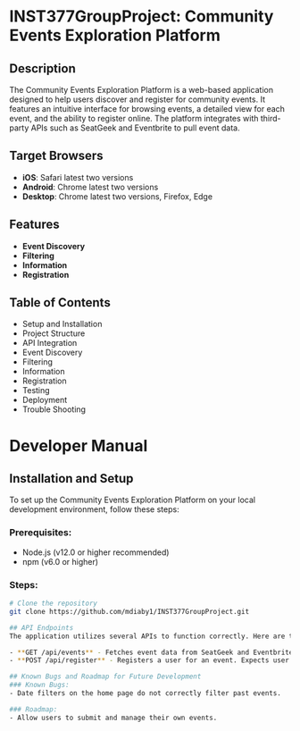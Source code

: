 # INST377GroupProject: Community Events Exploration Platform

## Description
The Community Events Exploration Platform is a web-based application designed to help users discover and register for community events. It features an intuitive interface for browsing events, a detailed view for each event, and the ability to register online. The platform integrates with third-party APIs such as SeatGeek and Eventbrite to pull event data.

## Target Browsers
- **iOS**: Safari latest two versions
- **Android**: Chrome latest two versions
- **Desktop**: Chrome latest two versions, Firefox, Edge

## Features
- **Event Discovery**
- **Filtering**
- **Information**
- **Registration**

## Table of Contents
- Setup and Installation
- Project Structure
- API Integration
- Event Discovery
- Filtering
- Information
- Registration
- Testing
- Deployment
- Trouble Shooting

# Developer Manual
## Installation and Setup
To set up the Community Events Exploration Platform on your local development environment, follow these steps:

### Prerequisites:
- Node.js (v12.0 or higher recommended)
- npm (v6.0 or higher)

### Steps:
```bash
# Clone the repository
git clone https://github.com/mdiaby1/INST377GroupProject.git

## API Endpoints
The application utilizes several APIs to function correctly. Here are the endpoints used:

- **GET /api/events** - Fetches event data from SeatGeek and Eventbrite.
- **POST /api/register** - Registers a user for an event. Expects user name, email, and event ID.

## Known Bugs and Roadmap for Future Development
### Known Bugs:
- Date filters on the home page do not correctly filter past events.

### Roadmap:
- Allow users to submit and manage their own events.
